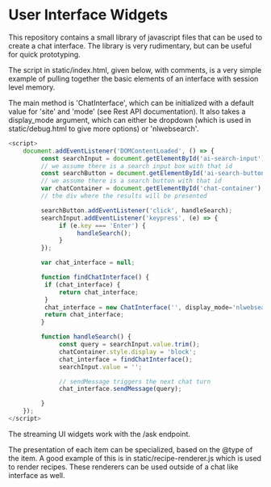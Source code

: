 # User Interface Widgets

This repository contains a small library of javascript files that can be used to create a chat interface. The library is very rudimentary, but can be useful for quick prototyping.

The script in static/index.html, given below, with comments, is a very simple example of pulling together the basic elements of an interface with session level memory.

The main method is 'ChatInterface', which can be initialized with a default value for 'site' and 'mode' (see Rest API documentation). It also takes a display_mode argument, which can either be dropdown (which is used in static/debug.html to give more options) or 'nlwebsearch'.

```js
<script>
    document.addEventListener('DOMContentLoaded', () => {
         const searchInput = document.getElementById('ai-search-input');
         // we assume there is a search input box with that id
         const searchButton = document.getElementById('ai-search-button');
         // we assume there is a search button with that id
         var chatContainer = document.getElementById('chat-container');
         // the div where the results will be presented

         searchButton.addEventListener('click', handleSearch);
         searchInput.addEventListener('keypress', (e) => {
              if (e.key === 'Enter') {
                   handleSearch();
              }
         });

         var chat_interface = null;

         function findChatInterface() {
          if (chat_interface) {
              return chat_interface;
          }
          chat_interface = new ChatInterface('', display_mode='nlwebsearch', generate_mode='list');
          return chat_interface;
         }

         function handleSearch() {
              const query = searchInput.value.trim();
              chatContainer.style.display = 'block';
              chat_interface = findChatInterface();
              searchInput.value = '';

              // sendMessage triggers the next chat turn
              chat_interface.sendMessage(query);

         }
    });
</script>
```

The streaming UI widgets work with the /ask endpoint.

The presentation of each item can be specialized, based on the @type of the item. A good example of this is in static/recipe-renderer.js which is used to render recipes. These renderers can be used outside of a chat like interface as well.
